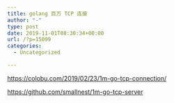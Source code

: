 ```yaml
---
title: golang 百万 TCP 连接
author: "-"
type: post
date: 2019-11-01T08:30:34+00:00
url: /?p=15099
categories:
  - Uncategorized

---
```

https://colobu.com/2019/02/23/1m-go-tcp-connection/
  
https://github.com/smallnest/1m-go-tcp-server